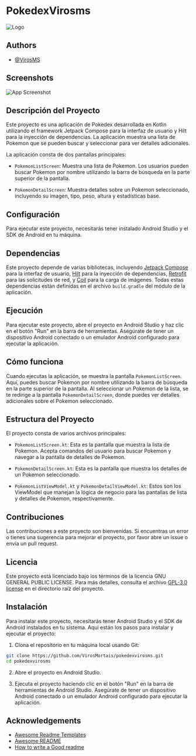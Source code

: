 # PokedexVirosms


![Logo](https://github.com/VirosMs/PokedexVirosMs/assets/94723454/707f496c-3b03-4f56-9a3c-db9dbdf6a4cd)



## Authors

- [@VirosMS](https://github.com/VirosMs)


## Screenshots


![App Screenshot](https://github.com/VirosMs/PokedexVirosMs/assets/94723454/09c11199-367e-4304-a477-e3a0532ac665)




## Descripción del Proyecto

Este proyecto es una aplicación de Pokedex desarrollada en Kotlin utilizando el framework Jetpack Compose para la interfaz de usuario y Hilt para la inyección de dependencias. La aplicación muestra una lista de Pokemon que se pueden buscar y seleccionar para ver detalles adicionales.

La aplicación consta de dos pantallas principales:

- `PokemonListScreen`: Muestra una lista de Pokemon. Los usuarios pueden buscar Pokemon por nombre utilizando la barra de búsqueda en la parte superior de la pantalla.

- `PokemonDetailScreen`: Muestra detalles sobre un Pokemon seleccionado, incluyendo su imagen, tipo, peso, altura y estadísticas base.

## Configuración

Para ejecutar este proyecto, necesitarás tener instalado Android Studio y el SDK de Android en tu máquina.

## Dependencias

Este proyecto depende de varias bibliotecas, incluyendo [Jetpack Compose](https://developer.android.com/jetpack/compose) para la interfaz de usuario, [Hilt](https://developer.android.com/training/dependency-injection/hilt-android) para la inyección de dependencias, [Retrofit](https://square.github.io/retrofit/) para las solicitudes de red, y [Coil](https://coil-kt.github.io/coil/compose/) para la carga de imágenes. Todas estas dependencias están definidas en el archivo `build.gradle` del módulo de la aplicación.

## Ejecución

Para ejecutar este proyecto, abre el proyecto en Android Studio y haz clic en el botón "Run" en la barra de herramientas. Asegúrate de tener un dispositivo Android conectado o un emulador Android configurado para ejecutar la aplicación.

## Cómo funciona

Cuando ejecutas la aplicación, se muestra la pantalla `PokemonListScreen`. Aquí, puedes buscar Pokemon por nombre utilizando la barra de búsqueda en la parte superior de la pantalla. Al seleccionar un Pokemon de la lista, se te redirige a la pantalla `PokemonDetailScreen`, donde puedes ver detalles adicionales sobre el Pokemon seleccionado.

## Estructura del Proyecto

El proyecto consta de varios archivos principales:

- `PokemonListScreen.kt`: Esta es la pantalla que muestra la lista de Pokemon. Acepta comandos del usuario para buscar Pokemon y navegar a la pantalla de detalles de Pokemon.

- `PokemonDetailScreen.kt`: Esta es la pantalla que muestra los detalles de un Pokemon seleccionado.

- `PokemonListViewModel.kt` y `PokemonDetailViewModel.kt`: Estos son los ViewModel que manejan la lógica de negocio para las pantallas de lista y detalles de Pokemon, respectivamente.

## Contribuciones

Las contribuciones a este proyecto son bienvenidas. Si encuentras un error o tienes una sugerencia para mejorar el proyecto, por favor abre un issue o envía un pull request.

## Licencia

Este proyecto está licenciado bajo los términos de la licencia GNU GENERAL PUBLIC LICENSE. Para más detalles, consulta el archivo [GPL-3.0 license](https://github.com/VirosMs/PokedexVirosMs?tab=GPL-3.0-1-ov-file) en el directorio raíz del proyecto.

## Instalación

Para instalar este proyecto, necesitarás tener Android Studio y el SDK de Android instalados en tu sistema. Aquí están los pasos para instalar y ejecutar el proyecto:

1. Clona el repositorio en tu máquina local usando Git:

```bash
git clone https://github.com/VirosMortais/pokedexvirosms.git
cd pokedexvirosms
```

2. Abre el proyecto en Android Studio.

3. Ejecuta el proyecto haciendo clic en el botón "Run" en la barra de herramientas de Android Studio. Asegúrate de tener un dispositivo Android conectado o un emulador Android configurado para ejecutar la aplicación.

## Acknowledgements

 - [Awesome Readme Templates](https://awesomeopensource.com/project/elangosundar/awesome-README-templates)
 - [Awesome README](https://github.com/matiassingers/awesome-readme)
 - [How to write a Good readme](https://bulldogjob.com/news/449-how-to-write-a-good-readme-for-your-github-project)

